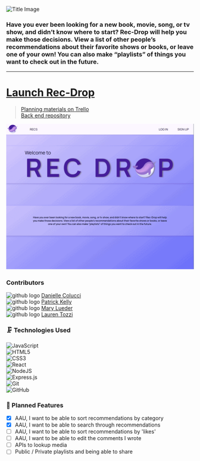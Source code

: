 ![Title Image](/src/assets/splash.png)

### Have you ever been looking for a new book, movie, song, or tv show, and didn’t know where to start? Rec-Drop will help you make those decisions. View a list of other people’s recommendations about their favorite shows or books, or leave one of your own! You can also make “playlists” of things you want to check out in the future.
---

# [Launch Rec-Drop](https://rec-drop.netlify.app/)

> [Planning materials on Trello](https://trello.com/b/OvFbJtVV/rec-drop-by-the-purple-narwhals)<br/>
> [Back end repository](https://github.com/pat-kelly/rec-drop-back-end)


![main page](/src/assets/readme/readmeGif.gif)

###  Contributors
![github logo](/src/assets/readme/github.png) [Danielle Colucci](https://github.com/DanielleColucci)<br/>
![github logo](/src/assets/readme/github.png) [Patrick Kelly](https://github.com/pat-kelly)<br/>
![github logo](/src/assets/readme/github.png) [Mary Lueder](https://github.com/mjlueder)<br/>
![github logo](/src/assets/readme/github.png) [Lauren Tozzi](https://github.com/Ooh-LaLa)<br/>

### 🗜️ Technologies Used
![JavaScript](https://img.shields.io/badge/javascript-%23323330.svg?style=for-the-badge&logo=javascript&logoColor=%23F7DF1E)<br/>
![HTML5](https://img.shields.io/badge/html5-%23E34F26.svg?style=for-the-badge&logo=html5&logoColor=white)<br />
![CSS3](https://img.shields.io/badge/css3-%231572B6.svg?style=for-the-badge&logo=css3&logoColor=white)<br />
![React](https://img.shields.io/badge/react-%2320232a.svg?style=for-the-badge&logo=react&logoColor=%2361DAFB)<br />
![NodeJS](https://img.shields.io/badge/node.js-6DA55F?style=for-the-badge&logo=node.js&logoColor=white)<br />
![Express.js](https://img.shields.io/badge/express.js-%23404d59.svg?style=for-the-badge&logo=express&logoColor=%2361DAFB)<br />
![Git](https://img.shields.io/badge/git-%23F05033.svg?style=for-the-badge&logo=git&logoColor=white)<br />
![GitHub](https://img.shields.io/badge/github-%23121011.svg?style=for-the-badge&logo=github&logoColor=white)<br />

### 🧊 Planned Features
- [x] AAU, I want to be able to sort recommendations by category
- [x] AAU, I want to be able to search through recommendations
- [ ] AAU, I want to be able to sort recommendations by 'likes'
- [ ] AAU, I want to be able to edit the comments I wrote
- [ ] APIs to lookup media
- [ ] Public / Private playlists and being able to share